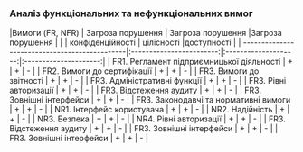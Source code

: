 ### Аналіз функціональних та нефункціональних вимог


|Вимоги (FR, NFR)                               | Загроза порушення        | Загроза порушення    |Загроза порушення      |
|                                               |  конфіденційності        | цілісності           |доступності            |
| ----------------------------------------------|:------------------------:|:--------------------:|:---------------------:|
| FR1. Регламент підприємницької діяльності     | +                        | +                    | -                     |
| FR2. Вимоги до сертифікації                   | +                        | +                    | -                     |
| FR3. Вимоги до звітності                      | +                        | +                    | -                     |
| FR3. Адміністративні функції                  | +                        | +                    | -                     |
| FR3. Рівні авторизації                        | +                        | +                    | -                     |
| FR3. Відстеження аудиту                       | +                        | +                    | -                     |
| FR3. Зовнішні інтерфейси                      | +                        | +                    | -                     |
| FR3. Законодавчі та нормативні вимоги         | +                        | +                    | -                     |
| NR1. Інтерфейс користувача                    | +                        | +                    | -                     |
| NR2. Надійність                               | +                        | +                    | -                     |
| NR3. Безпека                                  | +                        | +                    | -                     |
| NR4. Рівні авторизації                        | +                        | +                    | -                     |
| FR3. Відстеження аудиту                       | +                        | +                    | -                     |
| FR3. Зовнішні інтерфейси                      | +                        | +                    | -                     |
| FR3. Зовнішні інтерфейси                      | +                        | +                    | -                     |







